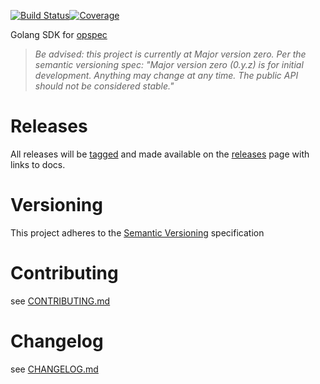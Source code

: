 [![Build Status](https://travis-ci.org/opspec-io/sdk-golang.svg?branch=master)](https://travis-ci.org/opspec-io/sdk-golang)[![Coverage](https://codecov.io/gh/opspec-io/sdk-golang/branch/master/graph/badge.svg)](https://codecov.io/gh/opspec-io/sdk-golang)

Golang SDK for [opspec](https://opspec.io)

> *Be advised: this project is currently at Major version zero. Per the
> semantic versioning spec: "Major version zero (0.y.z) is for initial
> development. Anything may change at any time. The public API should
> not be considered stable."*

# Releases

All releases will be
[tagged](https://github.com/opspec-io/sdk-golang/tags) and made
available on the
[releases](https://github.com/opspec-io/sdk-golang/releases) page with
links to docs.

# Versioning

This project adheres to the [Semantic Versioning](http://semver.org/)
specification

# Contributing

see [CONTRIBUTING.md](CONTRIBUTING.md)

# Changelog

see [CHANGELOG.md](CHANGELOG.md)
